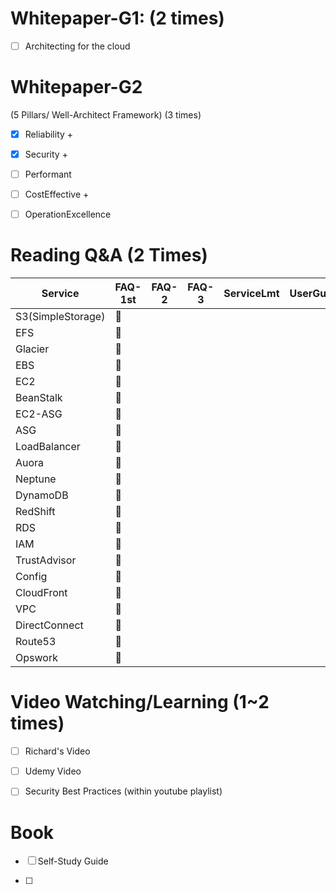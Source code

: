# Whitepaper-G1: (2 times)

- [ ] Architecting for the cloud

# Whitepaper-G2 
(5 Pillars/ Well-Architect Framework) (3 times)

- [x] Reliability +

- [x] Security +

- [ ] Performant

- [ ] CostEffective +

- [ ] OperationExcellence

# Reading Q&A (2 Times)

Service | FAQ-1st | FAQ-2 | FAQ-3 | ServiceLmt | UserGuide
------------ | ------------- | ------------ | ------------- | ------------ |  ------------ |
S3(SimpleStorage) | :sunflower:|  |  |  
EFS | :sunflower:|  |  |  
Glacier | :sunflower:|  |  |  
EBS | :sunflower:|  |  | 
EC2 | :sunflower:|  |  |  
BeanStalk | :sunflower:|  |  |  
EC2-ASG | :sunflower:|  |  |  
ASG | :sunflower:|  |  |  
LoadBalancer | :sunflower:|  |  |  
Auora | :sunflower:|  |  |  
Neptune | :sunflower:|  |  |  
DynamoDB | :sunflower:|  |  |  
RedShift | :sunflower:|  |  |  
RDS | :sunflower:|  |  |  
IAM | :sunflower:|  |  |  
TrustAdvisor | :sunflower:|  |  |  
Config | :sunflower:|  |  |  
CloudFront | :sunflower:|  |  |  
VPC | :sunflower:|  |  |  
DirectConnect | :sunflower:|  |  |  
Route53 | :sunflower:|  |  |  
Opswork | :sunflower:|  |  |  


# Video Watching/Learning (1~2 times)

- [ ]  Richard's Video

- [ ]  Udemy Video

- [ ] Security Best Practices (within youtube playlist)

# Book

- [ ]  Self-Study Guide

- [ ]  
